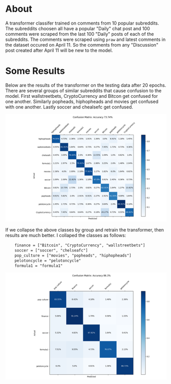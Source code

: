 # About

A transformer classifer trained on comments from 10 popular subreddits.
The subreddits choosen all have a popular "Daily" chat post and 100 comments
were scraped from the last 100 "Daily" posts of each of the subreddits. The 
comments were scraped using `praw` and latest comments in the dataset occured
on April 11. So the comments from any "Discussion" post created after April 11
will be new to the model.

# Some Results

Below are the results of the transformer on the testing data after 20 epochs.
There are several groups of similar subreddits that cause confusion to the
model. First wallstreetbets, CryptoCurrency and Bitcon get confused for
one another. Similarly popheads, hiphopheads and movies get confused with
one another. Lastly soccer and chealsefc get confused.

![](./run_experiment/all_6layers_bs64_256emb_4hd/metrics/evaluation_ep0.png) 


If we collapse the above classes by group and retrain the transformer, then 
results are much better. I collaped the classes as follows:
```
    finance = ["Bitcoin", "CryptoCurrency", "wallstreetbets"]
    soccer = ["soccer", "chelseafc"]
    pop_culture = ["movies", "popheads", "hiphopheads"]
    pelotoncycle = "pelotoncycle"
    formula1 = "formula1"
```

![](./run_experiment/all_collapsed/metrics/evaluation_ep0.png) 
